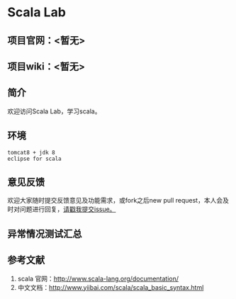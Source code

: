 # Scala Lab

## 项目官网：<暂无>
## 项目wiki：<暂无>  

## 简介
欢迎访问Scala Lab，学习scala。

## 环境
	tomcat8 + jdk 8
	eclipse for scala
	

 


## 意见反馈
欢迎大家随时提交反馈意见及功能需求，或fork之后new pull request，本人会及时对问题进行回复，[请戳我提交issue。](https://github.com/waterWang/cas-server-lab/issues/new)

## 异常情况测试汇总  


## 参考文献
1.  scala 官网：<http://www.scala-lang.org/documentation/>
2.  中文文档：<http://www.yiibai.com/scala/scala_basic_syntax.html>